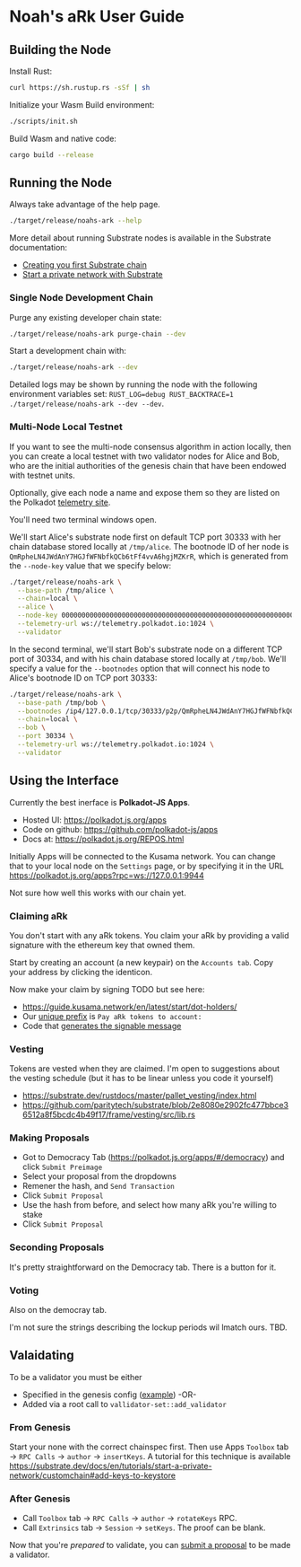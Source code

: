 # Noah's aRk User Guide

## Building the Node

Install Rust:

```bash
curl https://sh.rustup.rs -sSf | sh
```

Initialize your Wasm Build environment:

```bash
./scripts/init.sh
```

Build Wasm and native code:

```bash
cargo build --release
```

## Running the Node

Always take advantage of the help page.
```bash
./target/release/noahs-ark --help
```

More detail about running Substrate nodes is available in the Substrate documentation:

* [Creating you first Substrate chain](https://substrate.dev/docs/en/tutorials/creating-your-first-substrate-chain/)
* [Start a private network with Substrate](https://substrate.dev/docs/en/tutorials/start-a-private-network/)

### Single Node Development Chain

Purge any existing developer chain state:

```bash
./target/release/noahs-ark purge-chain --dev
```

Start a development chain with:

```bash
./target/release/noahs-ark --dev
```

Detailed logs may be shown by running the node with the following environment variables set: `RUST_LOG=debug RUST_BACKTRACE=1 ./target/release/noahs-ark --dev --dev`.

### Multi-Node Local Testnet

If you want to see the multi-node consensus algorithm in action locally, then you can create a local testnet with two validator nodes for Alice and Bob, who are the initial authorities of the genesis chain that have been endowed with testnet units.

Optionally, give each node a name and expose them so they are listed on the Polkadot [telemetry site](https://telemetry.polkadot.io/#/Local%20Testnet).

You'll need two terminal windows open.

We'll start Alice's substrate node first on default TCP port 30333 with her chain database stored locally at `/tmp/alice`. The bootnode ID of her node is `QmRpheLN4JWdAnY7HGJfWFNbfkQCb6tFf4vvA6hgjMZKrR`, which is generated from the `--node-key` value that we specify below:

```bash
./target/release/noahs-ark \
  --base-path /tmp/alice \
  --chain=local \
  --alice \
  --node-key 0000000000000000000000000000000000000000000000000000000000000001 \
  --telemetry-url ws://telemetry.polkadot.io:1024 \
  --validator
```

In the second terminal, we'll start Bob's substrate node on a different TCP port of 30334, and with his chain database stored locally at `/tmp/bob`. We'll specify a value for the `--bootnodes` option that will connect his node to Alice's bootnode ID on TCP port 30333:

```bash
./target/release/noahs-ark \
  --base-path /tmp/bob \
  --bootnodes /ip4/127.0.0.1/tcp/30333/p2p/QmRpheLN4JWdAnY7HGJfWFNbfkQCb6tFf4vvA6hgjMZKrR \
  --chain=local \
  --bob \
  --port 30334 \
  --telemetry-url ws://telemetry.polkadot.io:1024 \
  --validator
```

## Using the Interface

Currently the best inerface is **Polkadot-JS Apps**.

* Hosted UI: https://polkadot.js.org/apps
* Code on github: https://github.com/polkadot-js/apps
* Docs at: https://polkadot.js.org/REPOS.html

Initially Apps will be connected to the Kusama network. You can change that to your local node on the `Settings` page, or by specifying it in the URL https://polkadot.js.org/apps?rpc=ws://127.0.0.1:9944

Not sure how well this works with our chain yet.

### Claiming aRk

You don't start with any aRk tokens. You claim your aRk by providing a valid signature with the ethereum key that owned them.

Start by creating an account (a new keypair) on the `Accounts tab`. Copy your address by clicking the identicon.

Now make your claim by signing TODO but see here:
* https://guide.kusama.network/en/latest/start/dot-holders/
* Our [unique prefix](https://github.com/rchain-community/noahs-aRk/blob/3ba40dcd919814b80a272b763c3fdb6c157d2635/runtime/src/lib.rs#L277) is `Pay aRk tokens to account:`
* Code that [generates the signable message](https://github.com/rchain-community/noahs-aRk/blob/3ba40dcd919814b80a272b763c3fdb6c157d2635/pallets/air-drop/src/lib.rs#L228-L241)

### Vesting

Tokens are vested when they are claimed. I'm open to suggestions about the vesting schedule (but it has to be linear unless you code it yourself)

* https://substrate.dev/rustdocs/master/pallet_vesting/index.html
* https://github.com/paritytech/substrate/blob/2e8080e2902fc477bbce36512a8f5bcdc4b49f17/frame/vesting/src/lib.rs

### Making Proposals

* Got to Democracy Tab (https://polkadot.js.org/apps/#/democracy) and click `Submit Preimage`
* Select your proposal from the dropdowns
* Remener the hash, and `Send Transaction`
* Click `Submit Proposal`
* Use the hash from before, and select how many aRk you're willing to stake
* Click `Submit Proposal`

### Seconding Proposals

It's pretty straightforward on the Democracy tab. There is a button for it.

### Voting

Also on the democray tab.

I'm not sure the strings describing the lockup periods wil lmatch ours. TBD.

## Valaidating

To be a validator you must be either

* Specified in the genesis config ([example](https://github.com/rchain-community/noahs-aRk/blob/master/src/chain_spec.rs#L145))
-OR-
* Added via a root call to `vallidator-set::add_validator`

### From Genesis

Start your none with the correct chainspec first. Then use Apps `Toolbox` tab -> `RPC Calls` -> `author` -> `insertKeys`. A tutorial for this technique is available https://substrate.dev/docs/en/tutorials/start-a-private-network/customchain#add-keys-to-keystore

### After Genesis

* Call `Toolbox` tab -> `RPC Calls` -> `author` -> `rotateKeys` RPC.
* Call `Extrinsics` tab -> `Session` -> `setKeys`. The proof can be blank.

Now that you're _prepared_ to validate, you can [submit a proposal](#making-proposals) to be made a validator.
